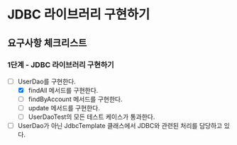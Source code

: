 # JDBC 라이브러리 구현하기

## 요구사항 체크리스트

### 1단계 - JDBC 라이브러리 구현하기

- [ ] UserDao를 구현한다.
  - [x] findAll 메서드를 구현한다.
  - [ ] findByAccount 메서드를 구현한다.
  - [ ] update 메서드를 구현한다.
  - [ ] UserDaoTest의 모든 테스트 케이스가 통과한다.
- [ ] UserDao가 아닌 JdbcTemplate 클래스에서 JDBC와 관련된 처리를 담당하고 있다.
